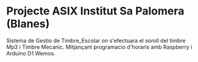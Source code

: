 # Projecte ASIX Institut Sa Palomera (Blanes)
Sistema de Gestio de Timbre_Escolar on s'efectuara el soroll del timbre Mp3 i Timbre Mecanic. Mitjançant programacio d'horaris amb Raspberry i Arduino D1 Wemos.





